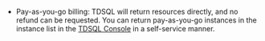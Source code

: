 - Pay-as-you-go billing: TDSQL will return resources directly, and no refund can be requested.
You can return pay-as-you-go instances in the instance list in the [TDSQL Console](https://console.cloud.tencent.com/dcdb) in a self-service manner.

